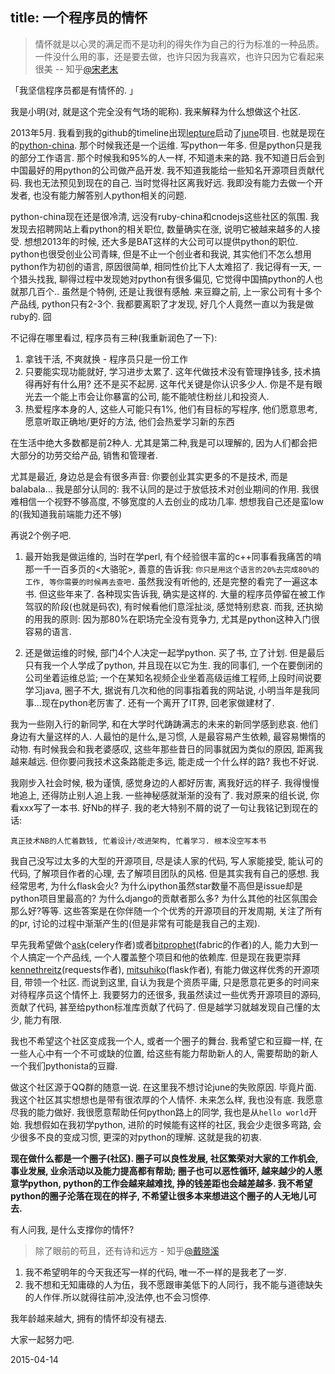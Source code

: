 title: 一个程序员的情怀
-------------------------

> 情怀就是以心灵的满足而不是功利的得失作为自己的行为标准的一种品质。
> 一件没什么用的事，还是要去做，也许只因为我喜欢，也许只因为它看起来很美 -- 知乎[@宋老末](http://www.zhihu.com/people/song-lao-mo)

「我坚信程序员都是有情怀的. 」

我是小明(对, 就是这个完全没有气场的昵称). 我来解释为什么想做这个社区.

2013年5月. 我看到我的github的timeline出现[lepture](https://github.com/lepture)启动了[june](https://github.com/lepture/june)项目. 也就是现在的[python-china](http://python-china.org).
那个时候我还是一个运维. 写python一年多. 但是python只是我的部分工作语言. 那个时候我和95%的人一样, 不知道未来的路. 我不知道日后会到中国最好的用python的公司做产品开发.
我不知道我能给一些知名开源项目贡献代码. 我也无法预见到现在的自己. 当时觉得社区离我好远. 我即没有能力去做一个开发者, 也没有能力解答别人python相关的问题.

python-china现在还是很冷清, 远没有ruby-china和cnodejs这些社区的氛围. 我发现去招聘网站上看python的相关职位, 数量确实在涨, 说明它被越来越多的人接受.
想想2013年的时候, 还大多是BAT这样的大公司可以提供python的职位. python也很受创业公司青睐, 但是不止一个创业者和我说, 其实他们不怎么想用python作为初创的语言,
原因很简单, 相同性价比下人太难招了. 我记得有一天, 一个猎头找我, 聊得过程中发现她对python有很多偏见, 它觉得中国搞python的人也就那几百个..
虽然是个特例, 还是让我很有感触. 来豆瓣之前, 上一家公司有十多个产品线, python只有2-3个. 我都要离职了才发现, 好几个人竟然一直以为我是做ruby的. 囧

不记得在哪里看过, 程序员有三种(我重新润色了一下):

1. 拿钱干活, 不爽就换 - 程序员只是一份工作
2. 只要能实现功能就好, 学习进步太累了. 这年代做技术没有管理挣钱多, 技术搞得再好有什么用? 还不是买不起房. 这年代关键是你认识多少人. 你是不是有眼光去一个能上市会让你暴富的公司, 能不能唬住粉丝儿和投资人.
3. 热爱程序本身的人, 这些人可能只有1%, 他们有目标的写程序, 他们愿意思考, 愿意听取正确地/更好的方法, 他们会热爱学习新的东西

在生活中绝大多数都是前2种人. 尤其是第二种,我是可以理解的, 因为人们都会把大部分的功劳交给产品, 销售和管理者.

尤其是最近, 身边总是会有很多声音: 你要创业其实更多的不是技术, 而是balabala... 我是部分认同的: 我不认同的是过于放低技术对创业期间的作用. 我很难相信一个视野不够高度,
不够宽度的人去创业的成功几率. 想想我自己还是蛮low的(我知道我前端能力还不够)

再说2个例子吧.

1. 最开始我是做运维的, 当时在学perl, 有个经验很丰富的c++同事看我痛苦的啃那一千一百多页的<大骆驼>, 善意的告诉我: `你只是用这个语言的20%去完成80%的工作,
等你需要的时候再去查吧.` 虽然我没有听他的, 还是完整的看完了一遍这本书. 但这些年来了. 各种现实告诉我, 确实是这样的. 大量的程序员停留在被工作驾驭的阶段(也就是码农),
有时候看他们意淫扯淡, 感觉特别悲哀. 而我, 还执拗的用我的原则: 因为那80%在职场完全没有竞争力, 尤其是python这种入门很容易的语言.

2. 还是做运维的时候, 部门4个人决定一起学python. 买了书, 立了计划. 但是最后只有我一个人学成了python, 并且现在以它为生.
我的同事们, 一个在要倒闭的公司坐着运维总监; 一个在某知名视频企业坐着高级运维工程师,上段时间说要学习java, 圈子不大, 据说有几次和他的同事指着我的网站说, 小明当年是我同事...现在python老厉害了.
还有一个离开了IT界, 回老家做建材了.

我为一些刚入行的新同学, 和在大学时代踌踌满志的未来的新同学感到悲哀. 他们身边有大量这样的人. 人最怕的是什么,是习惯, 人是最容易产生依赖, 最容易懒惰的动物.
有时候我会和我老婆感叹, 这些年那些昔日的同事就因为类似的原因, 距离我越来越远. 但你要问我技术这条路能走多远, 能走成一个什么样的路? 我也不好说.

我刚步入社会时候, 极为谨慎, 感觉身边的人都好厉害, 离我好远的样子. 我得慢慢地追上, 还得防止别人追上我. 一些神秘感就渐渐的没有了.
我对原来的组长说, 你看xxx写了一本书. 好Nb的样子. 我的老大特别不屑的说了一句让我铭记到现在的话:

```
真正技术NB的人忙着数钱, 忙着设计/改进架构, 忙着学习. 根本没空写本书
```

我自己没写过太多的大型的开源项目, 尽是读人家的代码, 写人家能接受, 能认可的代码, 了解项目作者的心理, 去了解项目团队的风格. 但是其实我有自己的感想.
我经常思考, 为什么flask会火? 为什么ipython虽然star数量不高但是issue却是python项目里最高的? 为什么django的贡献者那么多? 为什么其他的社区氛围会那么好?等等.
这些答案是在你伴随一个个优秀的开源项目的开发周期, 关注了所有的pr, 讨论的过程中渐渐产生的(但是非常有可能是我自己的主观).

早先我希望做个[ask](https://github.com/ask)(celery作者)或者[bitprophet](https://github.com/bitprophet)(fabric的作者)的人, 能力大到一个人搞定一个产品线, 一个人覆盖整个项目和他的依赖库.
但是现在我更崇拜[kennethreitz](https://github.com/kennethreitz/)(requests作者), [mitsuhiko](https://github.com/mitsuhiko)(flask作者), 有能力做这样优秀的开源项目, 带领一个社区. 而说到这里, 自认为我是个资质平庸,
只是愿意花更多的时间来对待程序员这个情怀上. 我要努力的还很多, 我虽然读过一些优秀开源项目的源码, 贡献了代码, 甚至给python标准库贡献了代码了. 但是越学习就越发现自己懂的太少, 能力有限.

我也不希望这个社区变成我一个人, 或者一个圈子的舞台. 我希望它和豆瓣一样, 在一些人心中有一个不可或缺的位置, 给这些有能力帮助新人的人,
需要帮助的新人一个我们pythonista的豆瓣.

做这个社区源于QQ群的随意一说. 在这里我不想讨论june的失败原因. 毕竟片面. 我这个社区其实想想也是带有很浓厚的个人情怀. 未来怎么样, 我也没有底.
我愿意尽我的能力做好. 我很愿意帮助任何python路上的同学, 我也是从`hello world`开始. 我想假如在我初学python, 进阶的时候能有这样的社区, 我会少走很多弯路, 会少很多不良的变成习惯,
更深的对python的理解. 这就是我的初衷.

**现在做什么都是一个圈子(社区). 圈子可以良性发展, 社区繁荣对大家的工作机会, 事业发展, 业余活动以及能力提高都有帮助; 圈子也可以恶性循环, 越来越少的人愿意学python, python的工作会越来越难找, 挣的钱差距也会越差越多.
我不希望python的圈子沦落在现在的样子, 不希望让很多本来想进这个圈子的人无地儿可去.**

有人问我, 是什么支撑你的情怀?

> 除了眼前的苟且，还有诗和远方 - 知乎[@戴晓溪](http://www.zhihu.com/people/dai-xiao-xi-70)

1. 我不希望明年的今天我还写一样的代码, 唯一不一样的是我老了一岁.
2. 我不想和无知庸碌的人为伍，我不愿跟审美低下的人同行，我不能与道德缺失的人作伴.所以就得往前冲,没法停,也不会习惯停.

我年龄越来越大, 拥有的情怀却没有褪去.

大家一起努力吧.

2015-04-14
